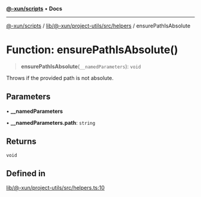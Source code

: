 [**@-xun/scripts**](../../../../../../README.md) • **Docs**

***

[@-xun/scripts](../../../../../../README.md) / [lib/@-xun/project-utils/src/helpers](../README.md) / ensurePathIsAbsolute

# Function: ensurePathIsAbsolute()

> **ensurePathIsAbsolute**(`__namedParameters`): `void`

Throws if the provided path is not absolute.

## Parameters

• **\_\_namedParameters**

• **\_\_namedParameters.path**: `string`

## Returns

`void`

## Defined in

[lib/@-xun/project-utils/src/helpers.ts:10](https://github.com/Xunnamius/xscripts/blob/154567d6fca3f6cf244137e710b029af872e1d9e/lib/@-xun/project-utils/src/helpers.ts#L10)

